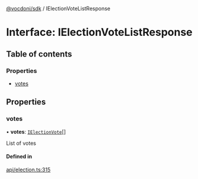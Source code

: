 [@vocdoni/sdk](/sdk) / IElectionVoteListResponse

# Interface: IElectionVoteListResponse

## Table of contents

### Properties

- [votes](IElectionVoteListResponse#votes)

## Properties

### votes

• **votes**: [`IElectionVote`](IElectionVote)[]

List of votes

#### Defined in

[api/election.ts:315](https://github.com/vocdoni/vocdoni-sdk/blob/2ec9544f0d792289a6e591f4f269c47a23ca40a1/src/api/election.ts#L315)
